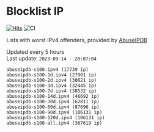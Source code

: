# Blocklist IP

[![Hits](https://hits.seeyoufarm.com/api/count/incr/badge.svg?url=https%3A%2F%2Fgithub.com%2Fborestad%2Fblocklist-ip%2F&count_bg=%2379C83D&title_bg=%23555555&icon=&icon_color=%23E7E7E7&title=hits&edge_flat=false)](https://hits.seeyoufarm.com)  ![CI](https://img.shields.io/github/workflow/status/borestad/blocklist-ip/CI?style=flat-square)

Lists with worst IPv4 offenders, provided by [AbuseIPDB](https://www.abuseipdb.com/)

<!-- FOOTER-PLACEHOLDER -->
Updated every 5 hours<br>
Last update: `2023-09-14 - 20:07:04`
```
abuseipdb-s100.ipv4 (17739 ip)
abuseipdb-s100-1d.ipv4 (27901 ip)
abuseipdb-s100-2d.ipv4 (30621 ip)
abuseipdb-s100-3d.ipv4 (32445 ip)
abuseipdb-s100-7d.ipv4 (38532 ip)
abuseipdb-s100-14d.ipv4 (46692 ip)
abuseipdb-s100-30d.ipv4 (62811 ip)
abuseipdb-s100-60d.ipv4 (87696 ip)
abuseipdb-s100-90d.ipv4 (106131 ip)
abuseipdb-s100-120d.ipv4 (106131 ip)
abuseipdb-s100-all.ipv4 (367619 ip)
```
